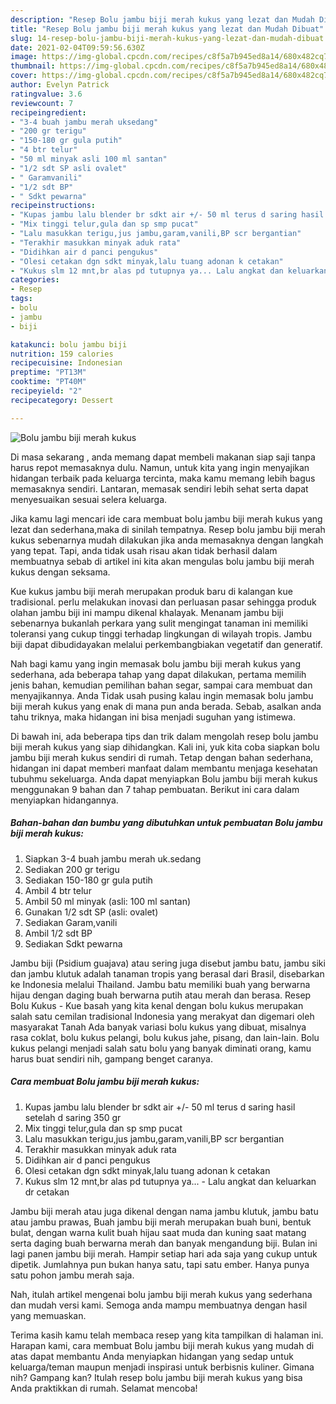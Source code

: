 ```yaml
---
description: "Resep Bolu jambu biji merah kukus yang lezat dan Mudah Dibuat"
title: "Resep Bolu jambu biji merah kukus yang lezat dan Mudah Dibuat"
slug: 14-resep-bolu-jambu-biji-merah-kukus-yang-lezat-dan-mudah-dibuat
date: 2021-02-04T09:59:56.630Z
image: https://img-global.cpcdn.com/recipes/c8f5a7b945ed8a14/680x482cq70/bolu-jambu-biji-merah-kukus-foto-resep-utama.jpg
thumbnail: https://img-global.cpcdn.com/recipes/c8f5a7b945ed8a14/680x482cq70/bolu-jambu-biji-merah-kukus-foto-resep-utama.jpg
cover: https://img-global.cpcdn.com/recipes/c8f5a7b945ed8a14/680x482cq70/bolu-jambu-biji-merah-kukus-foto-resep-utama.jpg
author: Evelyn Patrick
ratingvalue: 3.6
reviewcount: 7
recipeingredient:
- "3-4 buah jambu merah uksedang"
- "200 gr terigu"
- "150-180 gr gula putih"
- "4 btr telur"
- "50 ml minyak asli 100 ml santan"
- "1/2 sdt SP asli ovalet"
- " Garamvanili"
- "1/2 sdt BP"
- " Sdkt pewarna"
recipeinstructions:
- "Kupas jambu lalu blender br sdkt air +/- 50 ml terus d saring hasil setelah d saring 350 gr"
- "Mix tinggi telur,gula dan sp smp pucat"
- "Lalu masukkan terigu,jus jambu,garam,vanili,BP scr bergantian"
- "Terakhir masukkan minyak aduk rata"
- "Didihkan air d panci pengukus"
- "Olesi cetakan dgn sdkt minyak,lalu tuang adonan k cetakan"
- "Kukus slm 12 mnt,br alas pd tutupnya ya... Lalu angkat dan keluarkan dr cetakan"
categories:
- Resep
tags:
- bolu
- jambu
- biji

katakunci: bolu jambu biji 
nutrition: 159 calories
recipecuisine: Indonesian
preptime: "PT13M"
cooktime: "PT40M"
recipeyield: "2"
recipecategory: Dessert

---
```



![Bolu jambu biji merah kukus](https://img-global.cpcdn.com/recipes/c8f5a7b945ed8a14/680x482cq70/bolu-jambu-biji-merah-kukus-foto-resep-utama.jpg)

Di masa  sekarang , anda memang dapat membeli makanan siap saji tanpa harus repot memasaknya dulu. Namun, untuk kita yang ingin menyajikan hidangan terbaik pada keluarga tercinta, maka kamu memang lebih bagus memasaknya sendiri. Lantaran, memasak sendiri lebih sehat serta dapat menyesuaikan sesuai selera keluarga.

Jika kamu lagi mencari ide cara membuat bolu jambu biji merah kukus yang lezat dan sederhana,maka di sinilah tempatnya. Resep bolu jambu biji merah kukus  sebenarnya mudah dilakukan jika anda memasaknya dengan langkah yang tepat. Tapi, anda tidak usah risau akan tidak berhasil dalam membuatnya 
sebab di artikel ini kita akan mengulas bolu jambu biji merah kukus dengan seksama.  

Kue kukus jambu biji merah merupakan produk baru di kalangan kue tradisional. perlu melakukan inovasi dan perluasan pasar sehingga produk olahan jambu biji ini mampu dikenal khalayak. Menanam jambu biji sebenarnya bukanlah perkara yang sulit mengingat tanaman ini memiliki toleransi yang cukup tinggi terhadap lingkungan di wilayah tropis. Jambu biji dapat dibudidayakan melalui perkembangbiakan vegetatif dan generatif.

Nah bagi kamu yang ingin memasak bolu jambu biji merah kukus yang sederhana, ada beberapa tahap yang dapat dilakukan, pertama memilih jenis bahan, kemudian pemilihan bahan segar, sampai cara membuat dan menyajikannya. Anda Tidak usah pusing kalau ingin memasak bolu jambu biji merah kukus yang enak di mana pun anda berada. Sebab, asalkan anda  tahu triknya, maka hidangan ini bisa menjadi suguhan yang istimewa.

Di bawah ini, ada beberapa tips dan trik dalam mengolah resep bolu jambu biji merah kukus yang siap dihidangkan. Kali ini, yuk kita coba siapkan bolu jambu biji merah kukus sendiri di rumah. Tetap dengan bahan sederhana, hidangan ini dapat memberi manfaat dalam membantu menjaga kesehatan tubuhmu sekeluarga. Anda dapat menyiapkan Bolu jambu biji merah kukus menggunakan 9 bahan dan 7 tahap pembuatan. Berikut ini cara dalam menyiapkan hidangannya.

<!--inarticleads1-->

##### Bahan-bahan dan bumbu yang dibutuhkan untuk pembuatan Bolu jambu biji merah kukus:

1. Siapkan 3-4 buah jambu merah uk.sedang
1. Sediakan 200 gr terigu
1. Sediakan 150-180 gr gula putih
1. Ambil 4 btr telur
1. Ambil 50 ml minyak (asli: 100 ml santan)
1. Gunakan 1/2 sdt SP (asli: ovalet)
1. Sediakan  Garam,vanili
1. Ambil 1/2 sdt BP
1. Sediakan  Sdkt pewarna


Jambu biji (Psidium guajava) atau sering juga disebut jambu batu, jambu siki dan jambu klutuk adalah tanaman tropis yang berasal dari Brasil, disebarkan ke Indonesia melalui Thailand. Jambu batu memiliki buah yang berwarna hijau dengan daging buah berwarna putih atau merah dan berasa. Resep Bolu Kukus - Kue basah yang kita kenal dengan bolu kukus merupakan salah satu cemilan tradisional Indonesia yang merakyat dan digemari oleh masyarakat Tanah Ada banyak variasi bolu kukus yang dibuat, misalnya rasa coklat, bolu kukus pelangi, bolu kukus jahe, pisang, dan lain-lain. Bolu kukus pelangi menjadi salah satu bolu yang banyak diminati orang, kamu harus buat sendiri nih, gampang benget caranya. 

<!--inarticleads2-->

##### Cara membuat Bolu jambu biji merah kukus:

1. Kupas jambu lalu blender br sdkt air +/- 50 ml terus d saring hasil setelah d saring 350 gr
1. Mix tinggi telur,gula dan sp smp pucat
1. Lalu masukkan terigu,jus jambu,garam,vanili,BP scr bergantian
1. Terakhir masukkan minyak aduk rata
1. Didihkan air d panci pengukus
1. Olesi cetakan dgn sdkt minyak,lalu tuang adonan k cetakan
1. Kukus slm 12 mnt,br alas pd tutupnya ya... - Lalu angkat dan keluarkan dr cetakan


Jambu biji merah atau juga dikenal dengan nama jambu klutuk, jambu batu atau jambu prawas, Buah jambu biji merah merupakan buah buni, bentuk bulat, dengan warna kulit buah hijau saat muda dan kuning saat matang serta daging buah berwarna merah dan banyak mengandung biji. Bulan ini lagi panen jambu biji merah. Hampir setiap hari ada saja yang cukup untuk dipetik. Jumlahnya pun bukan hanya satu, tapi satu ember. Hanya punya satu pohon jambu merah saja. 

Nah, itulah artikel mengenai  bolu jambu biji merah kukus  yang sederhana dan mudah versi kami. Semoga anda mampu membuatnya dengan hasil yang memuaskan. 

Terima kasih kamu telah membaca resep yang kita tampilkan di halaman ini. Harapan kami, cara membuat  Bolu jambu biji merah kukus yang mudah di atas dapat membantu Anda menyiapkan hidangan yang sedap untuk keluarga/teman maupun menjadi inspirasi untuk berbisnis kuliner. Gimana nih? Gampang kan? Itulah resep bolu jambu biji merah kukus yang bisa Anda praktikkan di rumah. Selamat mencoba!

